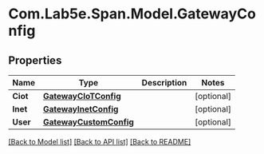 # Com.Lab5e.Span.Model.GatewayConfig

## Properties

Name | Type | Description | Notes
------------ | ------------- | ------------- | -------------
**Ciot** | [**GatewayCIoTConfig**](GatewayCIoTConfig.md) |  | [optional] 
**Inet** | [**GatewayInetConfig**](GatewayInetConfig.md) |  | [optional] 
**User** | [**GatewayCustomConfig**](GatewayCustomConfig.md) |  | [optional] 

[[Back to Model list]](../README.md#documentation-for-models) [[Back to API list]](../README.md#documentation-for-api-endpoints) [[Back to README]](../README.md)

